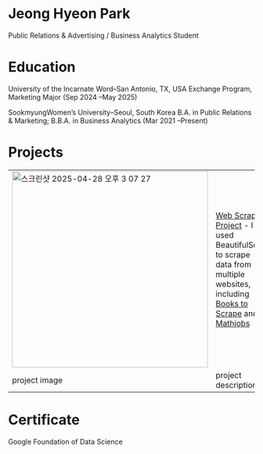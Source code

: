 # Jeong Hyeon Park
Public Relations & Advertising / Business Analytics Student

# Education
University of the Incarnate Word–San Antonio, TX, USA
Exchange Program, Marketing Major (Sep 2024 –May 2025)

SookmyungWomen’s University–Seoul, South Korea
B.A. in Public Relations & Marketing; B.B.A. in Business Analytics (Mar 2021 –Present)


<h1>Projects</h1>
<table>
  <tr>
    <td> <img width="400" alt="스크린샷 2025-04-28 오후 3 07 27" src="https://github.com/user-attachments/assets/f7d8e046-c39e-43c8-8b74-b4777aa2ecc2" /> </td> 
    <td> <a href = 'https://github.com/jhyeon23/webscraping'> Web Scraping Project</a> - I used BeautifulSoup to scrape data from multiple websites, including <a href = 'https://github.com/jhyeon23/webscraping'> Books to Scrape</a> and <a href = 'https://github.com/jhyeon23/webscraping'> Mathjobs</a>
  </tr>
  <tr>
    <td> project image </td> <td>project description</td>
  </tr>
</table>

# Certificate
Google Foundation of Data Science

